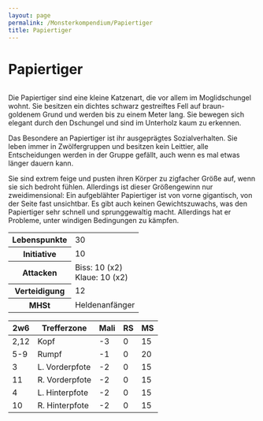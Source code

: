 ```yaml
---
layout: page
permalink: /Monsterkompendium/Papiertiger
title: Papiertiger
---
```


# Papiertiger

<img alt="" src="{{ site.baseurl }}/assets/images/monster/tn2/papiertiger.jpg"/>

Die Papiertiger sind eine kleine Katzenart, die vor allem im Moglidschungel wohnt. Sie besitzen ein dichtes schwarz gestreiftes Fell auf braun-goldenem Grund und werden bis zu einem Meter lang. Sie bewegen sich elegant durch den Dschungel und sind im Unterholz kaum zu erkennen.

Das Besondere an Papiertiger ist ihr ausgeprägtes Sozialverhalten. Sie leben immer in Zwölfergruppen und besitzen kein Leittier, alle Entscheidungen werden in der Gruppe gefällt, auch wenn es mal etwas länger dauern kann.

Sie sind extrem feige und pusten ihren Körper zu zigfacher Größe auf, wenn sie sich bedroht fühlen. Allerdings ist dieser Größengewinn nur zweidimensional: Ein aufgeblähter Papiertiger ist von vorne gigantisch, von der Seite fast unsichtbar. Es gibt auch keinen Gewichtszuwachs, was den Papiertiger sehr schnell und sprunggewaltig macht. Allerdings hat er Probleme, unter windigen Bedingungen zu kämpfen.

<table  >
<tbody>
<tr><th>Lebenspunkte</th><td>30</td></tr>
<tr><th>Initiative</th><td>10</td></tr>
<tr><th>Attacken</th><td>Biss: 10 (x2)<br/>
Klaue: 10 (x2)</td></tr>
<tr><th>Verteidigung</th><td>12</td></tr>
<tr><th>MHSt</th><td>Heldenanfänger</td></tr>
</tbody>
</table>
<table  >
<thead>
<tr><th>2w6</th><th>Trefferzone</th><th>Mali</th><th>RS</th><th>MS</th></tr>
</thead>
<tbody>
<tr><td>2,12</td><td>Kopf</td><td>-3</td><td>0</td><td>15</td></tr>
<tr><td>5-9</td><td>Rumpf</td><td>-1</td><td>0</td><td>20</td></tr>
<tr><td>3</td><td>L. Vorderpfote</td><td>-2</td><td>0</td><td>15</td></tr>
<tr><td>11</td><td>R. Vorderpfote</td><td>-2</td><td>0</td><td>15</td></tr>
<tr><td>4</td><td>L. Hinterpfote</td><td>-2</td><td>0</td><td>15</td></tr>
<tr><td>10</td><td>R. Hinterpfote</td><td>-2</td><td>0</td><td>15</td></tr>
</tbody>
</table>
